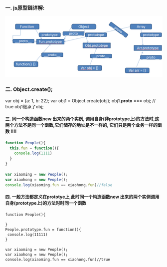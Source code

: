 ### 一. js原型链详解:

![](/assets/opo.png)

### 二. Object.create();
var obj =  {a: 1, b: 22};
var obj1 = Object.create(obj);
obj1.__proto__ === obj; // true
obj1继承了obj;
 
 ####  三. 同一个构造函数new 出来的两个实例, 调用自身(非prototype上)的方法时,这两个方法不是同一个函数,它们储存的地址是不一样的,  它们只是两个业务一样的函数 !!!!
 
 ```js
 function People(){
   this.fun = function(){
     console.log(1111)
   }
 }
 
var xiaoming = new People();
var xiaohong = new People();
console.log(xiaoming.fun == xiaohong.fun)//false
 ```
 #### 四. 一般方法都定义在prototye上,此时同一个构造函数new 出来的两个实例调用自身(prototype上)的方法时时同一个函数
 
 ```
function People(){
	        
}
People.prototype.fun = function(){
  console.log(11111)
}

var xiaoming = new People();
var xiaohong = new People();
console.log(xiaoming.fun == xiaohong.fun)//true
 ```